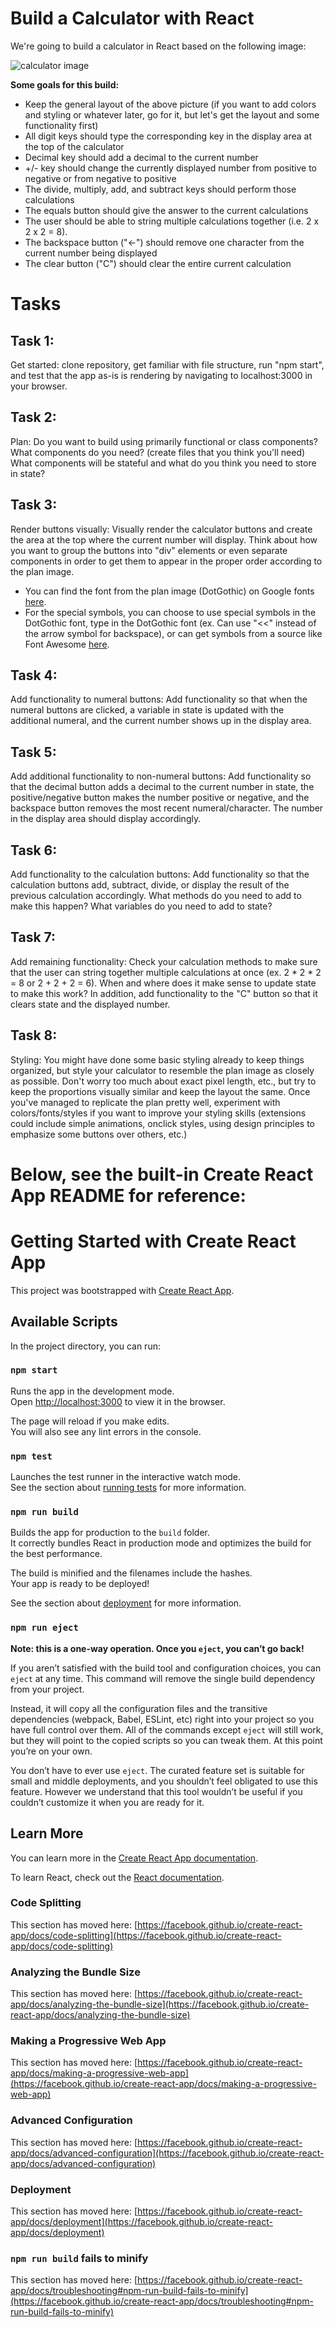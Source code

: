 # Build a Calculator with React

We're going to build a calculator in React based on the following image:

![calculator image](./ref/plan.png)

**Some goals for this build:**

- Keep the general layout of the above picture (if you want to add colors and styling or whatever later, go for it, but let's get the layout and some functionality first)
- All digit keys should type the corresponding key in the display area at the top of the calculator
- Decimal key should add a decimal to the current number
- +/- key should change the currently displayed number from positive to negative or from negative to positive
- The divide, multiply, add, and subtract keys should perform those calculations
- The equals button should give the answer to the current calculations
- The user should be able to string multiple calculations together (i.e. 2 x 2 x 2 = 8).
- The backspace button ("<-") should remove one character from the current number being displayed
- The clear button ("C") should clear the entire current calculation

# Tasks

## Task 1:
Get started: clone repository, get familiar with file structure, run "npm start", and test that the app as-is is rendering by navigating to localhost:3000 in your browser.

## Task 2:
Plan: Do you want to build using primarily functional or class components? What components do you need? (create files that you think you'll need) What components will be stateful and what do you think you need to store in state?

## Task 3:
Render buttons visually: Visually render the calculator buttons and create the area at the top where the current number will display. Think about how you want to group the buttons into "div" elements or even separate components in order to get them to appear in the proper order according to the plan image. 

- You can find the font from the plan image (DotGothic) on Google fonts [here](https://fonts.google.com/specimen/DotGothic16?preview.text_type=custom&preview.text=3#standard-styles).
- For the special symbols, you can choose to use special symbols in the DotGothic font, type in the DotGothic font (ex. Can use "<<" instead of the arrow symbol for backspace), or can get symbols from a source like Font Awesome [here](https://fontawesome.com/).

## Task 4:
Add functionality to numeral buttons: Add functionality so that when the numeral buttons are clicked, a variable in state is updated with the additional numeral, and the current number shows up in the display area. 

## Task 5:
Add additional functionality to non-numeral buttons: Add functionality so that the decimal button adds a decimal to the current number in state, the positive/negative button makes the number positive or negative, and the backspace button removes the most recent numeral/character. The number in the display area should display accordingly.

## Task 6:
Add functionality to the calculation buttons: Add functionality so that the calculation buttons add, subtract, divide, or display the result of the previous calculation accordingly. What methods do you need to add to make this happen? What variables do you need to add to state?

## Task 7:
Add remaining functionality: Check your calculation methods to make sure that the user can string together multiple calculations at once (ex. 2 * 2 * 2 = 8 or 2 + 2 + 2 = 6). When and where does it make sense to update state to make this work? In addition, add functionality to the "C" button so that it clears state and the displayed number.

## Task 8:
Styling: You might have done some basic styling already to keep things organized, but style your calculator to resemble the plan image as closely as possible. Don't worry too much about exact pixel length, etc., but try to keep the proportions visually similar and keep the layout the same. Once you've managed to replicate the plan pretty well, experiment with colors/fonts/styles if you want to improve your styling skills (extensions could include simple animations, onclick styles, using design principles to emphasize some buttons over others, etc.) 



# Below, see the built-in Create React App README for reference:
# Getting Started with Create React App

This project was bootstrapped with [Create React App](https://github.com/facebook/create-react-app).

## Available Scripts

In the project directory, you can run:

### `npm start`

Runs the app in the development mode.\
Open [http://localhost:3000](http://localhost:3000) to view it in the browser.

The page will reload if you make edits.\
You will also see any lint errors in the console.

### `npm test`

Launches the test runner in the interactive watch mode.\
See the section about [running tests](https://facebook.github.io/create-react-app/docs/running-tests) for more information.

### `npm run build`

Builds the app for production to the `build` folder.\
It correctly bundles React in production mode and optimizes the build for the best performance.

The build is minified and the filenames include the hashes.\
Your app is ready to be deployed!

See the section about [deployment](https://facebook.github.io/create-react-app/docs/deployment) for more information.

### `npm run eject`

**Note: this is a one-way operation. Once you `eject`, you can’t go back!**

If you aren’t satisfied with the build tool and configuration choices, you can `eject` at any time. This command will remove the single build dependency from your project.

Instead, it will copy all the configuration files and the transitive dependencies (webpack, Babel, ESLint, etc) right into your project so you have full control over them. All of the commands except `eject` will still work, but they will point to the copied scripts so you can tweak them. At this point you’re on your own.

You don’t have to ever use `eject`. The curated feature set is suitable for small and middle deployments, and you shouldn’t feel obligated to use this feature. However we understand that this tool wouldn’t be useful if you couldn’t customize it when you are ready for it.

## Learn More

You can learn more in the [Create React App documentation](https://facebook.github.io/create-react-app/docs/getting-started).

To learn React, check out the [React documentation](https://reactjs.org/).

### Code Splitting

This section has moved here: [https://facebook.github.io/create-react-app/docs/code-splitting](https://facebook.github.io/create-react-app/docs/code-splitting)

### Analyzing the Bundle Size

This section has moved here: [https://facebook.github.io/create-react-app/docs/analyzing-the-bundle-size](https://facebook.github.io/create-react-app/docs/analyzing-the-bundle-size)

### Making a Progressive Web App

This section has moved here: [https://facebook.github.io/create-react-app/docs/making-a-progressive-web-app](https://facebook.github.io/create-react-app/docs/making-a-progressive-web-app)

### Advanced Configuration

This section has moved here: [https://facebook.github.io/create-react-app/docs/advanced-configuration](https://facebook.github.io/create-react-app/docs/advanced-configuration)

### Deployment

This section has moved here: [https://facebook.github.io/create-react-app/docs/deployment](https://facebook.github.io/create-react-app/docs/deployment)

### `npm run build` fails to minify

This section has moved here: [https://facebook.github.io/create-react-app/docs/troubleshooting#npm-run-build-fails-to-minify](https://facebook.github.io/create-react-app/docs/troubleshooting#npm-run-build-fails-to-minify)
